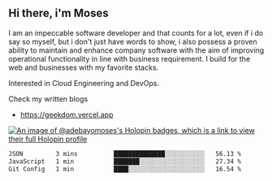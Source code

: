 ## Hi there, i'm Moses

I am an impeccable software developer and that counts for a lot, even if i do say so myself, but i don't just have words to show, i also possess a proven ability to maintain and enhance company software with the aim of improving operational functionality in line with business requirement. I build for the web and businesses with my favorite stacks.

Interested in Cloud Engineering and DevOps.

Check my written blogs
- https://geekdom.vercel.app

[![An image of @adebayomoses's Holopin badges, which is a link to view their full Holopin profile](https://holopin.me/adebayomoses)](https://holopin.io/@adebayomoses)

<!--START_SECTION:waka-->

```txt
JSON         3 mins          ██████████████░░░░░░░░░░░   56.13 %
JavaScript   1 min           ███████░░░░░░░░░░░░░░░░░░   27.34 %
Git Config   1 min           ████░░░░░░░░░░░░░░░░░░░░░   16.54 %
```

<!--END_SECTION:waka-->
